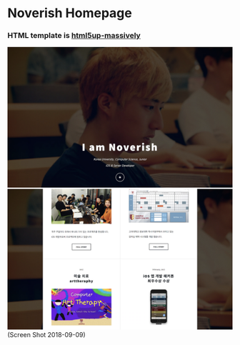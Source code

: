 # Noverish Homepage

### HTML template is [html5up-massively](https://html5up.net/massively)

![screenshot1.png](/readme/screenshot1.png)    
![screenshot2.png](/readme/screenshot2.png)    
(Screen Shot 2018-09-09)
